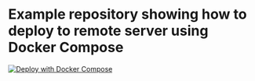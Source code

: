 # Example repository showing how to deploy to remote server using Docker Compose

[![Deploy with Docker Compose](https://github.com/harnyk/docker-compose-deploy-action-example/actions/workflows/deploy.yml/badge.svg)](https://github.com/harnyk/docker-compose-deploy-action-example/actions/workflows/deploy.yml)